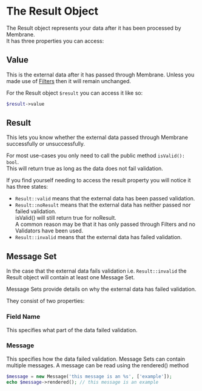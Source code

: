 # The Result Object

The Result object represents your data after it has been processed by Membrane.  
It has three properties you can access:

## Value

This is the external data after it has passed through Membrane. Unless you made use of [Filters](filters.md) then it
will remain unchanged.

For the Result object `$result` you can access it like so:

```php
$result->value
```

## Result

This lets you know whether the external data passed through Membrane successfully or unsuccessfully.

For most use-cases you only need to call the public method `isValid(): bool`.  
This will return true as long as the data does not fail validation.

If you find yourself needing to access the result property you will notice it has three states:

* `Result::valid` means that the external data has been passed validation.
* `Result::noResult` means that the external data has neither passed nor failed validation.  
  isValid() will still return true for noResult.  
  A common reason may be that it has only passed through Filters and no Validators have been used.
* `Result::invalid` means that the external data has failed validation.

## Message Set

In the case that the external data fails validation i.e. `Result::invalid` the Result object
will contain at least one Message Set.

Message Sets provide details on why the external data has failed validation.

They consist of two properties:

### Field Name

This specifies what part of the data failed validation.

### Message

This specifies how the data failed validation. Message Sets can contain multiple messages.
A message can be read using the rendered() method

```php
$message = new Message('this message is an %s', ['example']);
echo $message->rendered(); // this message is an example
```
